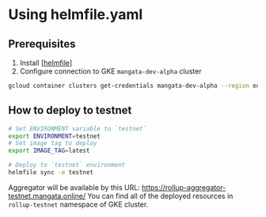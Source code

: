 # Using helmfile.yaml

## Prerequisites

1. Install [[helmfile](https://github.com/helmfile/helmfile)]
2. Configure connection to GKE `mangata-dev-alpha` cluster

```bash
gcloud container clusters get-credentials mangata-dev-alpha --region europe-west1
```

## How to deploy to testnet

```bash
# Set ENVIRONMENT variable to `testnet`
export ENVIRONMENT=testnet
# Set image tag to deploy
export IMAGE_TAG=latest

# Deploy to `testnet` environment
helmfile sync -e testnet
```

Aggregator will be available by this URL: <https://rollup-aggregator-testnet.mangata.online/>
You can find all of the deployed resources in `rollup-testnet` namespace of GKE cluster.
